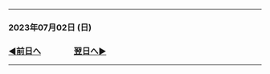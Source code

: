 
---
### 2023年07月02日 (日)

### [◀️前日へ](https://github.com/yuasys/chatty-journal/blob/main/2023/07/2023-07-01.md)&emsp;&emsp;&emsp;&emsp;[翌日へ▶️](https://github.com/yuasys/chatty-journal/blob/main/2023/07/2023-07-03.md)
---

